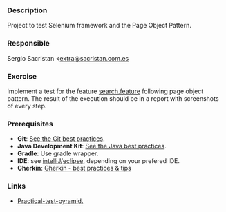 ### Description
Project to test Selenium framework and the Page Object Pattern.

### Responsible
Sergio Sacristan <extra@sacristan.com.es

### Exercise
Implement a test for the feature [search.feature](features/search/search.feature) following page object pattern.
The result of the execution should be in a report with screenshots of every step.

### Prerequisites
* **Git**:  [See the Git best practices](docs/git-best-practices.md).
* **Java Development Kit**: [See the Java best practices](docs/java-best-practices.md).
* **Gradle**: Use gradle wrapper.
* **IDE**: see [intelliJ](docs/intelliJ.md)/[eclipse](docs/eclipse.md), depending on your prefered IDE.
* **Gherkin**: [Gherkin - best practices & tips](https://rochewiki.roche.com/confluence/pages/viewpage.action?pageId=332479506)

### Links
* [Practical-test-pyramid.](https://martinfowler.com/articles/practical-test-pyramid.html)
